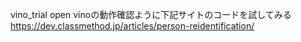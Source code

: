vino_trial
open vinoの動作確認ように下記サイトのコードを試してみる
https://dev.classmethod.jp/articles/person-reidentification/
